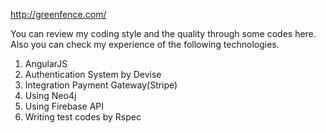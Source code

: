 http://greenfence.com/

You can review my coding style and the quality through some codes here. Also you can check my experience of the following technologies.

1. AngularJS
2. Authentication System by Devise
3. Integration Payment Gateway(Stripe)
4. Using Neo4j
5. Using Firebase API
6. Writing test codes by Rspec
